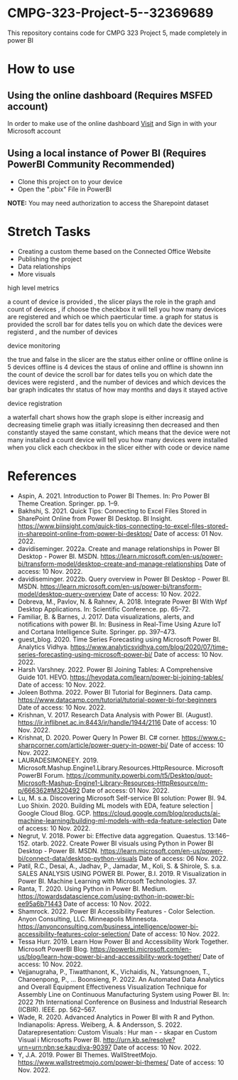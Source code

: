 # CMPG-323-Project-5--32369689

This repository contains code for CMPG 323 Project 5, made completely in power BI

# How to use

## Using the online dashboard (Requires MSFED account)

In order to make use of the online dashboard [Visit](https://app.powerbi.com/groups/me/reports/d90cd180-809d-4cbe-b731-7bd60dc1f306/ReportSection) and Sign in with your Microsoft account

## Using a local instance of Power BI (Requires PowerBI Community **Recommended**)

- Clone this project on to your device
- Open the ".pbix" File in PowerBI

**NOTE:** You may need authorization to access the Sharepoint dataset

# Stretch Tasks

- Creating a custom theme based on the Connected Office Website
- Publishing the project
- Data relationships
- More visuals


high level metrics

a count of device is provided , the slicer plays the role in the graph and count of devices , if choose the checkbox it will tell you how many devices are registered and which oe which paerticular time.
a graph for status is provided
the scroll bar for dates tells you on which date the devices were registerd , and the number of devices

device monitoring

the true and false in the slicer are the status either online or offline
online is 5 devices 
offline is 4 devices 
the staus of online and offline is shownn inn the count of device
the scroll bar for dates tells you on which date the devices were registerd , and the number of devices and which devices 
the bar graph indicates thr status of how may months and days it stayed active

device registration

a waterfall chart shows how the graph slope is either increasig and decreasing 
timelie graph was iitially icreasinng then decreased and then constantly stayed the same constant, which means that the device were not many installed 
a count device will tell you how many devices were installed when you click each checkbox in the slicer either with code or device name

# References

- Aspin, A. 2021. Introduction to Power BI Themes. In: Pro Power BI Theme Creation. Springer. pp. 1–9.
- Bakhshi, S. 2021. Quick Tips: Connecting to Excel Files Stored in SharePoint Online from Power BI Desktop. BI Insight. https://www.biinsight.com/quick-tips-connecting-to-excel-files-stored-in-sharepoint-online-from-power-bi-desktop/ Date of access: 01 Nov. 2022.
- davidiseminger. 2022a. Create and manage relationships in Power BI Desktop - Power BI. MSDN. https://learn.microsoft.com/en-us/power-bi/transform-model/desktop-create-and-manage-relationships Date of access: 10 Nov. 2022.
- davidiseminger. 2022b. Query overview in Power BI Desktop - Power BI. MSDN. https://learn.microsoft.com/en-us/power-bi/transform-model/desktop-query-overview Date of access: 10 Nov. 2022.
- Dobreva, M., Pavlov, N. & Rahnev, A. 2018. Integrate Power BI With Wpf Desktop Applications. In: Scientific Conference. pp. 65–72.
- Familiar, B. & Barnes, J. 2017. Data visualizations, alerts, and notifications with power BI. In: Business in Real-Time Using Azure IoT and Cortana Intelligence Suite. Springer. pp. 397–473.
- guest_blog. 2020. Time Series Forecasting using Microsoft Power BI. Analytics Vidhya. https://www.analyticsvidhya.com/blog/2020/07/time-series-forecasting-using-microsoft-power-bi/ Date of access: 10 Nov. 2022.
- Harsh Varshney. 2022. Power BI Joining Tables: A Comprehensive Guide 101. HEVO. https://hevodata.com/learn/power-bi-joining-tables/ Date of access: 10 Nov. 2022.
- Joleen Bothma. 2022. Power BI Tutorial for Beginners. Data camp. https://www.datacamp.com/tutorial/tutorial-power-bi-for-beginners Date of access: 10 Nov. 2022.
- Krishnan, V. 2017. Research Data Analysis with Power BI. (August). https://ir.inflibnet.ac.in:8443/ir/handle/1944/2116 Date of access: 10 Nov. 2022.
- Krishnat, D. 2020. Power Query In Power BI. C# corner. https://www.c-sharpcorner.com/article/power-query-in-power-bi/ Date of access: 10 Nov. 2022.
- LAURADESIMONEEY. 2019. Microsoft.Mashup.Engine1.Library.Resources.HttpResource. Microsoft PowerBI Forum. https://community.powerbi.com/t5/Desktop/quot-Microsoft-Mashup-Engine1-Library-Resources-HttpResource/m-p/666362#M320492 Date of access: 01 Nov. 2022.
- Lu, M. s.a. Discovering Microsoft Self-service BI solution: Power BI. 94.
  Luo Shixin. 2020. Building ML models with EDA, feature selection | Google Cloud Blog. GCP. https://cloud.google.com/blog/products/ai-machine-learning/building-ml-models-with-eda-feature-selection Date of access: 10 Nov. 2022.
- Negrut, V. 2018. Power bi: Effective data aggregation. Quaestus. 13:146–152.
  otarb. 2022. Create Power BI visuals using Python in Power BI Desktop - Power BI. MSDN. https://learn.microsoft.com/en-us/power-bi/connect-data/desktop-python-visuals Date of access: 06 Nov. 2022.
- Patil, R.C., Desai, A., Jadhav, P., Jamadar, M., Koli, S. & Shirole, S. s.a. SALES ANALYSIS USING POWER BI.
  Power, B.I. 2019. R Visualization in Power BI. Machine Learning with Microsoft Technologies. 37.
- Ranta, T. 2020. Using Python in Power BI. Medium. https://towardsdatascience.com/using-python-in-power-bi-ee95a6b71443 Date of access: 10 Nov. 2022.
- Shamrock. 2022. Power BI Accessibility Features - Color Selection. Anyon Consulting, LLC. Minneapolis Minnesota. https://anyonconsulting.com/business_intelligence/power-bi-accessibility-features-color-selection/ Date of access: 10 Nov. 2022.
- Tessa Hurr. 2019. Learn How Power BI and Accessibility Work Together. Microsoft PowerBI Blog. https://powerbi.microsoft.com/en-us/blog/learn-how-power-bi-and-accessibility-work-together/ Date of access: 10 Nov. 2022.
- Vejjanugraha, P., Tiwatthanont, K., Vichaidis, N., Yatsungnoen, T., Charoenpong, P., … Boonsieng, P. 2022. An Automated Data Analytics and Overall Equipment Effectiveness Visualization Technique for Assembly Line on Continuous Manufacturing System using Power BI. In: 2022 7th International Conference on Business and Industrial Research (ICBIR). IEEE. pp. 562–567.
- Wade, R. 2020. Advanced Analytics in Power BI with R and Python. Indianapolis: Apress.
  Weiberg, A. & Andersson, S. 2022. Datarepresentation: Custom Visuals : Hur man - - skapar en Custom Visual i Microsofts Power BI. http://urn.kb.se/resolve?urn=urn:nbn:se:kau:diva-90397 Date of access: 10 Nov. 2022.
- Y, J.A. 2019. Power BI Themes. WallStreetMojo. https://www.wallstreetmojo.com/power-bi-themes/ Date of access: 10 Nov. 2022.
